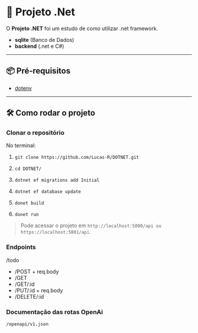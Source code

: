 # 🚀 Projeto .Net

O **Projeto .NET** foi um estudo de como utilizar .net framework.  

- **sqlite** (Banco de Dados)  
- **backend** (.net e C#)  

---

## 📦 Pré-requisitos

- [dotenv](https://dotnet.microsoft.com/pt-br/)

---

## 🛠 Como rodar o projeto

### Clonar o repositório
No terminal:

1. `git clone https://github.com/Lucas-R/DOTNET.git`

2. `cd DOTNET/`

3. `dotnet ef migrations add Initial`

4. `dotnet ef database update`

5. `donet build`

6. `donet run`

> Pode acessar o projeto em `http://localhost:5000/api ou https://localhost:5001/api`.

### Endpoints
/todo
* /POST + req.body
* /GET
* /GET/:id
* /PUT/:id + req.body
* /DELETE/:id

### Documentação das rotas OpenAi
`/openapi/v1.json`